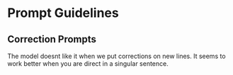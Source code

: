 ﻿# Prompt Guidelines

## Correction Prompts
The model doesnt like it when we put corrections on new lines. It seems to work better when you are direct in a singular sentence.